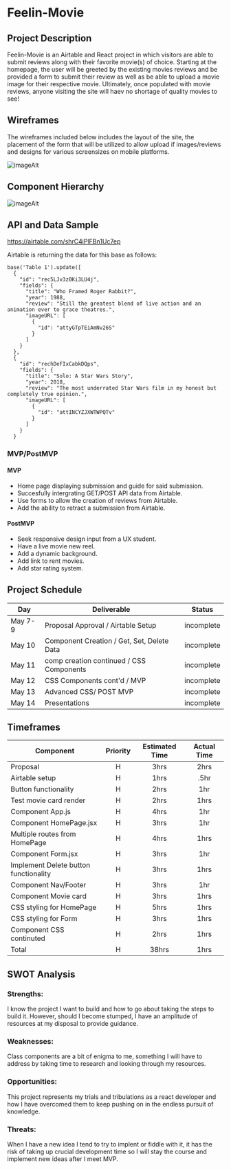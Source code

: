 # Feelin-Movie


## Project Description

Feelin-Movie is an Airtable and React project in which visitors are able to submit reviews along with their favorite movie(s) of choice. Starting at the homepage, the user will be greeted by the existing movies reviews and be provided a form to submit their review as well as be able to upload a movie image for their respective movie. Ultimately, once populated with movie reviews, anyone visiting the site will haev no shortage of quality movies to see!

## Wireframes

The wireframes included below includes the layout of the site, the placement of the form that will be utilized to allow upload if images/reviews and designs for various screensizes on mobile platforms. 

![imageAlt](https://i.imgur.com/k56H9IK.png)

## Component Hierarchy

![imageAlt]()

## API and Data Sample

https://airtable.com/shrC4iPlFBn1Uc7ep

Airtable is returning the data for this base as follows:

```
base('Table 1').update([
  {
    "id": "rec5LJv3z0Ki3LU4j",
    "fields": {
      "title": "Who Framed Roger Rabbit?",
      "year": 1988,
      "review": "Still the greatest blend of live action and an animation ever to grace theatres.",
      "imageURL": [
        {
          "id": "attyGTpTEiAmNv26S"
        }
      ]
    }
  },
  {
    "id": "rechDeFIxCabkDQps",
    "fields": {
      "title": "Solo: A Star Wars Story",
      "year": 2018,
      "review": "The most underrated Star Wars film in my honest but completely true opinion.",
      "imageURL": [
        {
          "id": "attINCYZJXWTWPQTv"
        }
      ]
    }
  }
```

### MVP/PostMVP

#### MVP

- Home page displaying submission and guide for said submission.
- Succesfully intergrating GET/POST API data from Airtable.
- Use forms to allow the creation of reviews from Airtable.
- Add the ability to retract a submission from Airtable.

#### PostMVP

- Seek responsive design input from a UX student.
- Have a live movie new reel.
- Add a dynamic background.
- Add link to rent movies.
- Add star rating system.

## Project Schedule

| Day      | Deliverable                                | Status   |
| -------- | ------------------------------------------ | -------- |
| May 7-9  | Proposal Approval / Airtable Setup          | incomplete |
| May 10   | Component Creation / Get, Set, Delete Data | incomplete |
| May 11   | comp creation continued / CSS Components   | incomplete |
| May 12   | CSS Components cont'd / MVP                 | incomplete |
| May 13   | Advanced CSS/ POST MVP                     | incomplete |
| May 14   | Presentations                              | incomplete |

## Timeframes

| Component                 | Priority | Estimated Time | Actual Time    | 
| ------------------------- | :------: | :------------: | :------------: |  
| Proposal                  |    H     |      3hrs      |     2hrs       |        
| Airtable setup            |    H     |     1hrs      |     .5hr       |        
| Button functionality      |    H     |      2hrs      |     1hr        |         
| Test movie card render    |    H     |      2hrs      |     1hrs       |               
| Component App.js          |    H     |      4hrs     |     1hr        | 
| Component HomePage.jsx    |    H     |      3hrs     |     1hr        |  
| Multiple routes from HomePage   |    H     |      4hrs      |     1hrs       |               
| Component Form.jsx        |    H     |      3hrs     |     1hr        |      
| Implement Delete button functionality   |    H     |      3hrs      |     1hrs       |               
| Component Nav/Footer   |    H     |      3hrs     |     1hr        |         
| Component Movie card           |    H     |      3hrs     |     1hrs       |     
| CSS styling for HomePage  |    H     |      5hrs     |     1hrs       |   
| CSS styling for Form      |    H     |      3hrs     |     1hrs       |        
| Component CSS continuted  |      H   |      2hrs     |     1hrs       |          
| Total                     |    H     |    38hrs     |     1hrs       |      

## SWOT Analysis

### Strengths:

I know the project I want to build and how to go about taking the steps to build it. However, should I become stumped, I have an amplitude of resources at my disposal to provide guidance.  

### Weaknesses:

Class components are a bit of enigma to me, something I will have to address by taking time to research and looking through my resources. 
### Opportunities:

This project represents my trials and tribulations as a react developer and how I have overcomed them to keep pushing on in the endless pursuit of knowledge.

### Threats:

When I have a new idea I tend to try to implent or fiddle with it, it has the risk of taking up crucial development time so I will stay the course and implement new ideas after I meet MVP. 
